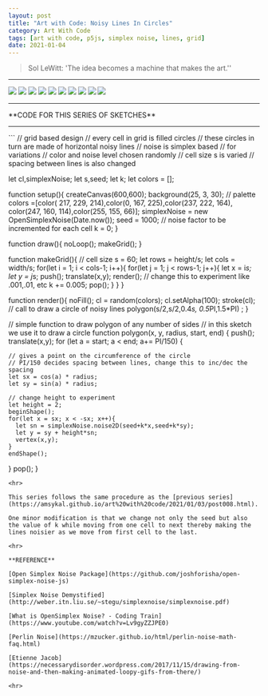 ```yaml
---
layout: post
title: "Art with Code: Noisy Lines In Circles"
category: Art With Code
tags: [art with code, p5js, simplex noise, lines, grid]
date: 2021-01-04
---
```

>Sol LeWitt: 'The idea becomes a machine that makes the art.''


<hr>
<img src = "/images/009a.png"/>  
<img src = "/images/009b.png"/>  
<img src = "/images/009c.png"/>  
<img src = "/images/009d.png"/>  
<img src = "/images/009e.png"/>  
<img src = "/images/009f.png"/>  
<img src = "/images/009g.png"/>  
<img src = "/images/009h.png"/>
<img src = "/images/009i.png"/>  
<img src = "/images/009j.png"/>  

<hr>
**CODE FOR THIS SERIES OF SKETCHES**
<hr>
```
// grid based design
// every cell in grid is filled circles
// these circles in turn are made of horizontal noisy lines
// noise is simplex based
// for variations
// color and noise level chosen randomly
// cell size s is varied
// spacing between lines is also changed

let cl,simplexNoise;
let s,seed;
let k;
let colors = [];


function setup(){
  createCanvas(600,600);
  background(25, 3, 30);
  // palette
  colors =[color( 217, 229, 214),color(0, 167, 225),color(237, 222, 164),
          color(247, 160, 114),color(255, 155, 66)];
  simplexNoise = new OpenSimplexNoise(Date.now());
  seed = 1000;
  // noise factor to be incremented for each cell
  k = 0;
}

function draw(){
  noLoop();
  makeGrid();
}

function makeGrid(){
  // cell size
  s = 60;
  let rows = height/s;
  let cols = width/s;
  for(let i = 1; i < cols-1; i++){
    for(let j = 1; j < rows-1; j++){
      let x = i*s;
      let y = j*s;
      push();
      translate(x,y);
      render();
      // change this to experiment like .001,.01, etc
      k += 0.005;
      pop();
    }
  }
}

function render(){
  noFill();
  cl = random(colors);
  cl.setAlpha(100);
  stroke(cl);
  // call to draw a circle of noisy lines
  polygon(s/2,s/2,0.4*s, 0.5*PI,1.5*PI) ;
}

// simple function to draw polygon of any number of sides
// in this sketch we use it to draw a circle
function polygon(x, y, radius, start, end) {
  push();
  translate(x,y);
  for (let a = start; a < end; a+= PI/150) {

    // gives a point on the circumference of the circle
    // PI/150 decides spacing between lines, change this to inc/dec the spacing
    let sx = cos(a) * radius;
    let sy = sin(a) * radius;

    // change height to experiment
    let height = 2;
    beginShape();
    for(let x = sx; x < -sx; x++){
      let sn = simplexNoise.noise2D(seed+k*x,seed+k*sy);
      let y = sy + height*sn;
      vertex(x,y);
    }
    endShape();
  }
  pop();
}


```
<hr>

This series follows the same procedure as the [previous series](https://amsykal.github.io/art%20with%20code/2021/01/03/post008.html).

One minor modification is that we change not only the seed but also the value of k while moving from one cell to next thereby making the lines noisier as we move from first cell to the last.

<hr>

**REFERENCE**

[Open Simplex Noise Package](https://github.com/joshforisha/open-simplex-noise-js)

[Simplex Noise Demystified](http://weber.itn.liu.se/~stegu/simplexnoise/simplexnoise.pdf)

[What is OpenSimplex Noise? - Coding Train](https://www.youtube.com/watch?v=Lv9gyZZJPE0)

[Perlin Noise](https://mzucker.github.io/html/perlin-noise-math-faq.html)

[Etienne Jacob](https://necessarydisorder.wordpress.com/2017/11/15/drawing-from-noise-and-then-making-animated-loopy-gifs-from-there/)

<hr>
